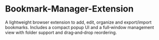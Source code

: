 # Bookmark-Manager-Extension
A lightweight browser extension to add, edit, organize and export/import bookmarks. Includes a compact popup UI and a full‑window management view with folder support and drag‑and‑drop reordering.
